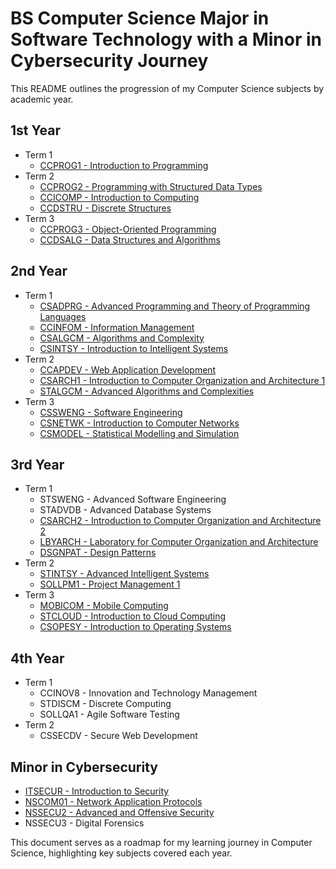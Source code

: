 # BS Computer Science Major in Software Technology with a Minor in Cybersecurity Journey

This README outlines the progression of my Computer Science subjects by academic year.

## 1st Year
- Term 1
  - [CCPROG1 - Introduction to Programming](CCPROG1)
- Term 2
  - [CCPROG2 - Programming with Structured Data Types](CCPROG2)
  - [CCICOMP - Introduction to Computing](CCICOMP)
  - [CCDSTRU - Discrete Structures](CCDSTRU)
- Term 3
  - [CCPROG3 - Object-Oriented Programming](CCPROG3)
  - [CCDSALG - Data Structures and Algorithms](CCDSALG)

## 2nd Year
- Term 1
  - [CSADPRG - Advanced Programming and Theory of Programming Languages](CSADPRG)
  - [CCINFOM - Information Management](CCINFOM)
  - [CSALGCM - Algorithms and Complexity](CSALGCM)
  - [CSINTSY - Introduction to Intelligent Systems](CSINTSY)
- Term 2
  - [CCAPDEV - Web Application Development](CCAPDEV)
  - [CSARCH1 - Introduction to Computer Organization and Architecture 1](CSARCH1)
  - [STALGCM - Advanced Algorithms and Complexities](STALGCM)
- Term 3
  - [CSSWENG - Software Engineering](CSSWENG)
  - [CSNETWK - Introduction to Computer Networks](CSNETWK)
  - [CSMODEL - Statistical Modelling and Simulation](CSMODEL)

## 3rd Year
- Term 1
  - STSWENG - Advanced Software Engineering
  - STADVDB - Advanced Database Systems
  - [CSARCH2 - Introduction to Computer Organization and Architecture 2](CSARCH2)
  - [LBYARCH - Laboratory for Computer Organization and Architecture](LBYARCH)
  - [DSGNPAT - Design Patterns](DSGNPAT)
- Term 2
  - [STINTSY - Advanced Intelligent Systems](STINTSY)
  - [SOLLPM1 - Project Management 1](SOLLPM1)
- Term 3
  - [MOBICOM - Mobile Computing](MOBICOM)
  - [STCLOUD - Introduction to Cloud Computing](STCLOUD)
  - [CSOPESY - Introduction to Operating Systems](CSOPESY)

## 4th Year
- Term 1
  - CCINOV8 - Innovation and Technology Management
  - STDISCM - Discrete Computing
  - SOLLQA1 - Agile Software Testing
- Term 2
  - CSSECDV - Secure Web Development

## Minor in Cybersecurity
- [ITSECUR - Introduction to Security](ITSECUR)
- [NSCOM01 - Network Application Protocols](NSCOM01)
- [NSSECU2 - Advanced and Offensive Security](NSSECU2)
- NSSECU3 - Digital Forensics
  
This document serves as a roadmap for my learning journey in Computer Science, highlighting key subjects covered each year.
